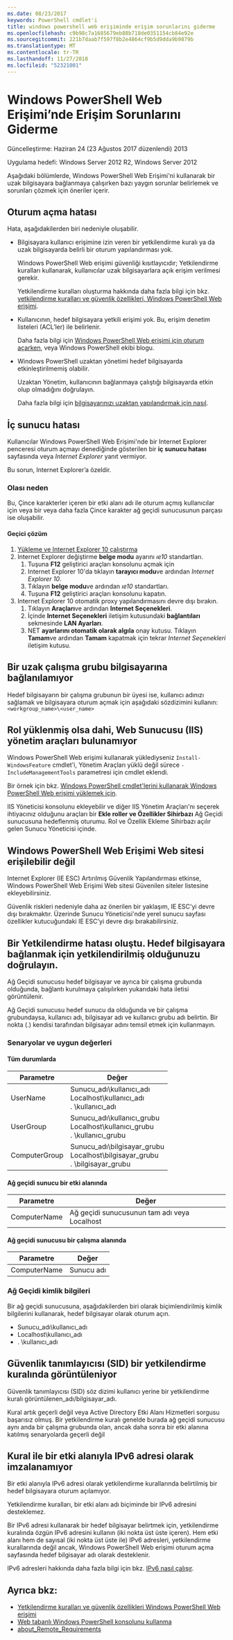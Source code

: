 ```yaml
---
ms.date: 08/23/2017
keywords: PowerShell cmdlet'i
title: windows powershell web erişiminde erişim sorunlarını giderme
ms.openlocfilehash: c9b98c7a1685679eb88b718de0351154cb84e92e
ms.sourcegitcommit: 221b7daab7f597f8b2e4864cf9b5d9dda9b9879b
ms.translationtype: MT
ms.contentlocale: tr-TR
ms.lasthandoff: 11/27/2018
ms.locfileid: "52321001"
---
```

# <a name="troubleshooting-access-problems-in-windows-powershell-web-access"></a>Windows PowerShell Web Erişimi’nde Erişim Sorunlarını Giderme

Güncelleştirme: Haziran 24 (23 Ağustos 2017 düzenlendi) 2013

Uygulama hedefi: Windows Server 2012 R2, Windows Server 2012

Aşağıdaki bölümlerde, Windows PowerShell Web Erişimi'ni kullanarak bir uzak bilgisayara bağlanmaya çalışırken bazı yaygın sorunlar belirlemek ve sorunları çözmek için öneriler içerir.

## <a name="sign-in-failure"></a>Oturum açma hatası

Hata, aşağıdakilerden biri nedeniyle oluşabilir.

- Bilgisayara kullanıcı erişimine izin veren bir yetkilendirme kuralı ya da uzak bilgisayarda belirli bir oturum yapılandırması yok.

  Windows PowerShell Web erişimi güvenliği kısıtlayıcıdır; Yetkilendirme kuralları kullanarak, kullanıcılar uzak bilgisayarlara açık erişim verilmesi gerekir.

  Yetkilendirme kuralları oluşturma hakkında daha fazla bilgi için bkz. [yetkilendirme kuralları ve güvenlik özellikleri, Windows PowerShell Web erişimi](authorization-rules-and-security-features-of-windows-powershell-web-access.md).

- Kullanıcının, hedef bilgisayara yetkili erişimi yok. Bu, erişim denetim listeleri (ACL’ler) ile belirlenir.

  Daha fazla bilgi için [Windows PowerShell Web erişimi için oturum açarken](use-the-web-based-windows-powershell-console.md#signing-in-to-windows-powershell-web-access), veya Windows PowerShell ekibi blogu.

- Windows PowerShell uzaktan yönetimi hedef bilgisayarda etkinleştirilmemiş olabilir.

  Uzaktan Yönetim, kullanıcının bağlanmaya çalıştığı bilgisayarda etkin olup olmadığını doğrulayın.

  Daha fazla bilgi için [bilgisayarınızı uzaktan yapılandırmak için nasıl](https://docs.microsoft.com/powershell/module/microsoft.powershell.core/about/about_remote_requirements#how-to-configure-your-computer-for-remoting).

## <a name="internal-server-error"></a>İç sunucu hatası

Kullanıcılar Windows PowerShell Web Erişimi'nde bir Internet Explorer penceresi oturum açmayı denediğinde gösterilen bir **iç sunucu hatası** sayfasında veya *Internet Explorer* yanıt vermiyor.

Bu sorun, Internet Explorer’a özeldir.

### <a name="possible-cause"></a>Olası neden

Bu, Çince karakterler içeren bir etki alanı adı ile oturum açmış kullanıcılar için veya bir veya daha fazla Çince karakter ağ geçidi sunucusunun parçası ise oluşabilir.

#### <a name="workaround"></a>Geçici çözüm

1. [Yükleme ve Internet Explorer 10 çalıştırma](https://ie.microsoft.com/testdrive/info/downloads/Default.html)
1. Internet Explorer değiştirme **belge modu** ayarını *ıe10* standartları.
   1. Tuşuna **F12** geliştirici araçları konsolunu açmak için
   1. Internet Explorer 10'da tıklayın **tarayıcı modu**ve ardından *Internet Explorer 10*.
   1. Tıklayın **belge modu**ve ardından *ıe10* standartları.
   1. Tuşuna **F12** geliştirici araçları konsolunu kapatın.
1. Internet Explorer 10 otomatik proxy yapılandırmasını devre dışı bırakın.
   1. Tıklayın **Araçları**ve ardından **Internet Seçenekleri**.
   1. İçinde **Internet Seçenekleri** iletişim kutusundaki **bağlantıları** sekmesinde **LAN Ayarları**.
   1. NET **ayarlarını otomatik olarak algıla** onay kutusu. Tıklayın **Tamam**ve ardından **Tamam** kapatmak için tekrar *Internet Seçenekleri* iletişim kutusu.

## <a name="cannot-connect-to-a-remote-workgroup-computer"></a>Bir uzak çalışma grubu bilgisayarına bağlanılamıyor

Hedef bilgisayarın bir çalışma grubunun bir üyesi ise, kullanıcı adınızı sağlamak ve bilgisayara oturum açmak için aşağıdaki sözdizimini kullanın: `<workgroup_name>\<user_name>`

## <a name="cannot-find-web-server-iis-management-tools-even-though-the-role-was-installed"></a>Rol yüklenmiş olsa dahi, Web Sunucusu (IIS) yönetim araçları bulunamıyor

Windows PowerShell Web erişimi kullanarak yüklediyseniz `Install-WindowsFeature` cmdlet'i, Yönetim Araçları yüklü değil sürece `-IncludeManagementTools` parametresi için cmdlet eklendi.

Bir örnek için bkz. [Windows PowerShell cmdlet'lerini kullanarak Windows PowerShell Web erişimi yüklemek için](install-and-use-windows-powershell-web-access.md#to-install-windows-powershell-web-access-by-using-windows-powershell-cmdlets).

IIS Yöneticisi konsolunu ekleyebilir ve diğer IIS Yönetim Araçları'nı seçerek ihtiyacınız olduğunu araçları bir **Ekle roller ve Özellikler Sihirbazı** Ağ Geçidi sunucusuna hedeflenmiş oturumu.
Rol ve Özellik Ekleme Sihirbazı açılır gelen Sunucu Yöneticisi içinde.

## <a name="windows-powershell-web-access-website-is-not-accessible"></a>Windows PowerShell Web Erişimi Web sitesi erişilebilir değil

Internet Explorer (IE ESC) Artırılmış Güvenlik Yapılandırması etkinse, Windows PowerShell Web Erişimi Web sitesi Güvenilen siteler listesine ekleyebilirsiniz.

Güvenlik riskleri nedeniyle daha az önerilen bir yaklaşım, IE ESC'yi devre dışı bırakmaktır.
Üzerinde Sunucu Yöneticisi'nde yerel sunucu sayfası özellikler kutucuğundaki IE ESC'yi devre dışı bırakabilirsiniz.

## <a name="an-authorization-failure-occurred-verify-that-you-are-authorized-to-connect-to-the-destination-computer"></a>Bir Yetkilendirme hatası oluştu. Hedef bilgisayara bağlanmak için yetkilendirilmiş olduğunuzu doğrulayın.

Ağ Geçidi sunucusu hedef bilgisayar ve ayrıca bir çalışma grubunda olduğunda, bağlantı kurulmaya çalışılırken yukarıdaki hata iletisi görüntülenir.

Ağ Geçidi sunucusu hedef sunucu da olduğunda ve bir çalışma grubundaysa, kullanıcı adı, bilgisayar adı ve kullanıcı grubu adı belirtin.
Bir nokta (.) kendisi tarafından bilgisayar adını temsil etmek için kullanmayın.

### <a name="scenarios-and-proper-values"></a>Senaryolar ve uygun değerleri

#### <a name="all-cases"></a>Tüm durumlarda

Parametre | Değer
-- | --
UserName | Sunucu\_adı\\kullanıcı\_adı<br/>Localhost\\kullanıcı\_adı<br/>. \\kullanıcı\_adı
UserGroup | Sunucu\_adı\\kullanıcı\_grubu<br/>Localhost\\kullanıcı\_grubu<br/>. \\kullanıcı\_grubu
ComputerGroup | Sunucu\_adı\\bilgisayar\_grubu<br/>Localhost\\bilgisayar\_grubu<br/>. \\bilgisayar\_grubu

#### <a name="gateway-server-is-in-a-domain"></a>Ağ geçidi sunucu bir etki alanında

Parametre | Değer
-- | --
ComputerName | Ağ geçidi sunucusunun tam adı veya Localhost

#### <a name="gateway-server-is-in-a-workgroup"></a>Ağ geçidi sunucusu bir çalışma alanında

Parametre | Değer
-- | --
ComputerName | Sunucu adı

### <a name="gateway-credentials"></a>Ağ Geçidi kimlik bilgileri

Bir ağ geçidi sunucusuna, aşağıdakilerden biri olarak biçimlendirilmiş kimlik bilgilerini kullanarak, hedef bilgisayar olarak oturum açın.

- Sunucu\_adı\\kullanıcı\_adı
- Localhost\\kullanıcı\_adı
- . \\kullanıcı\_adı

## <a name="a-security-identifier-sid-is-displayed-in-an-authorization-rule"></a>Güvenlik tanımlayıcısı (SID) bir yetkilendirme kuralında görüntüleniyor

Güvenlik tanımlayıcısı (SID) söz dizimi kullanıcı yerine bir yetkilendirme kuralı görüntülenen\_adı/bilgisayar\_adı.

Kural artık geçerli değil veya Active Directory Etki Alanı Hizmetleri sorgusu başarısız olmuş.
Bir yetkilendirme kuralı genelde burada ağ geçidi sunucusu aynı anda bir çalışma grubunda olan, ancak daha sonra bir etki alanına katılmış senaryolarda geçerli değil

## <a name="cannot-sign-in-with-rule-as-an-ipv6-address-with-a-domain"></a>Kural ile bir etki alanıyla IPv6 adresi olarak imzalanamıyor

Bir etki alanıyla IPv6 adresi olarak yetkilendirme kurallarında belirtilmiş bir hedef bilgisayara oturum açılamıyor.

Yetkilendirme kuralları, bir etki alanı adı biçiminde bir IPv6 adresini desteklemez.

Bir IPv6 adresi kullanarak bir hedef bilgisayar belirtmek için, yetkilendirme kuralında özgün IPv6 adresini kullanın (iki nokta üst üste içeren).
Hem etki alanı hem de sayısal (iki nokta üst üste ile) IPv6 adresleri, yetkilendirme kurallarında değil ancak, Windows PowerShell Web erişimi oturum açma sayfasında hedef bilgisayar adı olarak desteklenir.

IPv6 adresleri hakkında daha fazla bilgi için bkz. [IPv6 nasıl çalışır](https://technet.microsoft.com/library/cc781672(v=ws.10).aspx).

## <a name="see-also"></a>Ayrıca bkz:

- [Yetkilendirme kuralları ve güvenlik özellikleri Windows PowerShell Web erişimi](https://technet.microsoft.com/en-us/library/dn282394(v=ws.11).aspx)
- [Web tabanlı Windows PowerShell konsolunu kullanma](https://technet.microsoft.com/en-us/library/hh831417(v=ws.11).aspx)
- [about_Remote_Requirements](https://docs.microsoft.com/en-us/powershell/module/microsoft.powershell.core/about/about_remote_requirements)